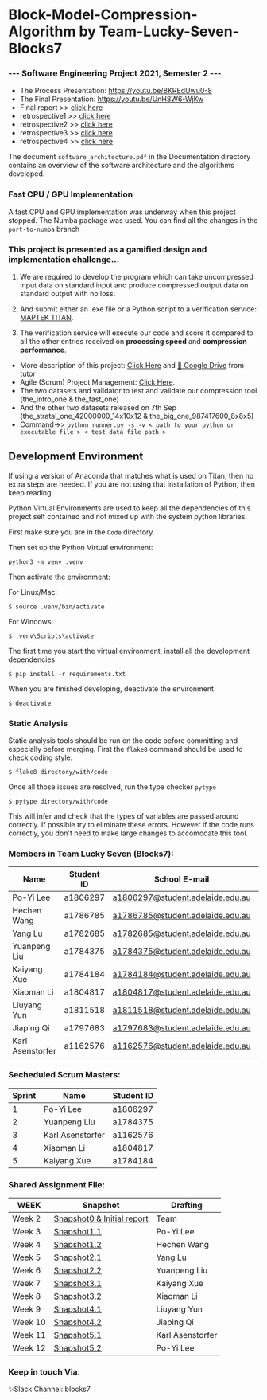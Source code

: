 # Block-Model-Compression-Algorithm by Team-Lucky-Seven-Blocks7

### --- Software Engineering Project 2021, Semester 2 ---

- The Process Presentation: https://youtu.be/8KREdUwu0-8
- The Final Presentation: https://youtu.be/UnH8W6-WjKw
- Final report >> [click here](https://github.com/boyleerock/Block-Model-Compression-Algorithm/blob/main/assignment/final-report_BLOCKSPG7_1806297.pdf)
- retrospective1 >> [click here](https://github.com/boyleerock/Block-Model-Compression-Algorithm/blob/main/assignment/retrospective1_BLOCKS7PG_1806297.pdf)
- retrospective2 >> [click here](https://github.com/boyleerock/Block-Model-Compression-Algorithm/blob/main/assignment/retrospective2_BLOCKS7PG_1806297.pdf)
- retrospective3 >> [click here](https://github.com/boyleerock/Block-Model-Compression-Algorithm/blob/main/assignment/retrospective3_BLOCKS7PG_1806297.pdf)
- retrospective4 >> [click here](https://github.com/boyleerock/Block-Model-Compression-Algorithm/blob/main/assignment/retrospective4_BLOCKS7PG_1806297.pdf)

The document `software_architecture.pdf` in the Documentation directory contains an overview of the software architecture and the algorithms developed.

### Fast CPU / GPU Implementation

A fast CPU and GPU implementation was underway when this project stopped. The Numba package was used. You can find all the changes in the `port-to-numba` branch


### This project is presented as a gamified design and implementation challenge...

1. We are required to develop the program which can take uncompressed input data on standard input and produce compressed output data on standard output with no loss.

2. And submit either an .exe file or a Python script to a verification service: [MAPTEK TITAN](https://titan.maptek.net/).

3. The verification service will execute our code and score it compared to all the other entries received on **processing speed** and **compression performance**.


* More description of this project: [Click Here](https://github.cs.adelaide.edu.au/Block-Model-Compression/Blocks7/blob/master/Documentation/2021%20SEP%20-%20Block%20Model%20Compression%20Algorithm%20(1).pdf) and [💾 Google Drive](https://drive.google.com/drive/folders/1QyvOGO9eaNAR_qqZ4VGoYZEHiHzBkROb?usp=sharing) from tutor     
* Agile (Scrum) Project Management: [Click Here](https://github.cs.adelaide.edu.au/Block-Model-Compression/Blocks7/projects).
* The two datasets and validator to test and validate our compression tool (the_intro_one & the_fast_one)
* And the other two datasets released on 7th Sep (the_stratal_one_42000000_14x10x12 & the_big_one_987417600_8x8x5)
* Command->>    `python runner.py -s -v < path to your python or executable file > < test data file path >`

## Development Environment

If using a version of Anaconda that matches what is used on Titan, then no
extra steps are needed. If you are not using that installation of Python, then
keep reading.

Python Virtual Environments are used to keep all the dependencies of this project
self contained and not mixed up with the system python libraries.

First make sure you are in the `Code` directory.

Then set up the Python Virtual environment:
```
python3 -m venv .venv
```

Then activate the environment:

For Linux/Mac:
```
$ source .venv/bin/activate
```

For Windows:
```
$ .venv\Scripts\activate
```

The first time you start the virtual environment, install all the development
dependencies

```
$ pip install -r requirements.txt
```

When you are finished developing, deactivate the environment

```
$ deactivate
```

### Static Analysis

Static analysis tools should be run on the code before committing and especially
before merging. First the `flake8` command should be used to check coding style.

```
$ flake8 directory/with/code
```

Once all those issues are resolved, run the type checker `pytype` 

```
$ pytype directory/with/code
```

This will infer and check that the types of variables are passed around
correctly. If possible try to eliminate these errors. However if the code runs
correctly, you don't need to make large changes to accomodate this tool.

### Members in Team Lucky Seven (Blocks7):
| Name | Student ID | School E-mail |Snapshot drafting |
| ------------- | ------------- |------------- |------------- |
| Po-Yi Lee	| a1806297 | a1806297@student.adelaide.edu.au | 1.1 & 5.2 |       
| Hechen Wang	| a1786785 | a1786785@student.adelaide.edu.au | 1.2 |           
| Yang Lu	| a1782685 | a1782685@student.adelaide.edu.au | 2.1 |            
| Yuanpeng Liu | a1784375 | a1784375@student.adelaide.edu.au | 2.2 |              
| Kaiyang Xue | a1784184 | a1784184@student.adelaide.edu.au | 3.1 |       
| Xiaoman Li | a1804817 | a1804817@student.adelaide.edu.au | 3.2 |        
| Liuyang Yun	| a1811518 | a1811518@student.adelaide.edu.au | 4.1 |     
| Jiaping Qi | a1797683 | a1797683@student.adelaide.edu.au | 4.2 |        
| Karl Asenstorfer | a1162576 | a1162576@student.adelaide.edu.au | 5.1 |               

### Secheduled Scrum Masters:
| Sprint | Name | Student ID |
| ------------- | ------------- |------------- |
|  1 | Po-Yi Lee | a1806297 |          
|  2 | Yuanpeng Liu | a1784375 |           
|  3 | Karl Asenstorfer | a1162576 |             
|  4 | Xiaoman Li | a1804817 |               
|  5 | Kaiyang Xue | a1784184 |

### Shared Assignment File:
| WEEK | Snapshot | Drafting |
| ------------- | ------------- | ------------- |
| Week 2 | [Snapshot0 & Initial report](https://docs.google.com/document/d/1qK1QGABUQcw26S0sthkT3W2lq3NyCU_t05oJHKM05Lg/edit) | Team |         
| Week 3 | [Snapshot1.1](https://docs.google.com/document/d/1-mBykOOeE39EyrWUM8MEhsvELT3iMaJsD1fKq_8m8d8/edit#heading=h.5xqd1vz0nfd9) | Po-Yi Lee |
| Week 4 | [Snapshot1.2](https://docs.google.com/document/d/1ZWMcmtDk80Algg_bGJ3O6KYYwPeG-0L1UCa4EpFIq2E/edit?usp=sharing) | Hechen Wang | 
| Week 5 | [Snapshot2.1](https://docs.google.com/document/d/1R_HPHPyojO8tXQ79DnMCNHlCSi4JB0RrvFY60DHXNfI/edit?usp=sharing) | Yang Lu |
| Week 6 | [Snapshot2.2](https://docs.google.com/document/d/1x00OMshJCH4CeJaxoLuiYO7xgGjyXYhw/edit) | Yuanpeng Liu |
| Week 7 | [Snapshot3.1](https://docs.google.com/document/d/1ZQGYLTYRCukQ0kIFcPV6VQl9wz3HWIQ8DY7H0SlatIE/edit#heading=h.30j0zll) | Kaiyang Xue |
| Week 8 | [Snapshot3.2](https://docs.google.com/document/d/1zPbiI4gZ7TaS1KB0ISp9rCXb9mhoX8G3eIvLdhxYf_8/edit#) | Xiaoman Li |
| Week 9 | [Snapshot4.1](https://docs.google.com/document/d/1R0AZQgpXWo9WECZAdpBZST6PrAJqNeegHU--f07J0Ek/edit) | Liuyang Yun |  
| Week 10 | [Snapshot4.2](https://docs.google.com/document/d/1T__6mXokh-2oI_lGO1RkI2Rnl3aHtzkdQMiFwR5tC34/edit?usp=sharing) | Jiaping Qi |    
| Week 11 | [Snapshot5.1](https://docs.google.com/document/d/1KmOJ624EAMJ6o7vA9kgwzmTeDannrKPmUrgNeT4XXJk/edit?usp=sharing) | Karl Asenstorfer |   
| Week 12 | [Snapshot5.2]() | Po-Yi Lee |      


### Keep in touch Via:                    
:sparkles:Slack Channel: blocks7

